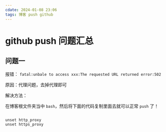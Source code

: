 ```yaml
---
cdate: 2024-01-08 23:06
tags: 博客 push github
---
```


# github push 问题汇总

## 问题一

报错： `fatal:unbale to access xxx:The requested URL returned error:502`

原因：代理问题，去掉代理即可

解决方法：

在博客根文件夹当中 `bash`，然后将下面的代码复制里面去就可以正常 `push` 了！

```js

unset http_proxy
unset https_proxy

```